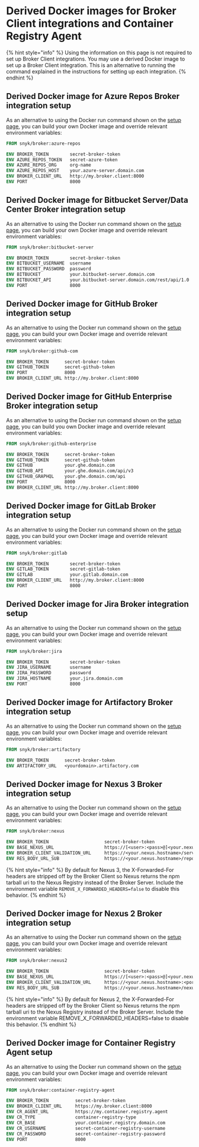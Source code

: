 # Derived Docker images for Broker Client integrations and Container Registry Agent

{% hint style="info" %}
Using the information on this page is not required to set up Broker Client integrations. You may use a derived Docker image to set up a Broker Client integration. This is an alternative to running the command explained in the instructions for setting up each integration.
{% endhint %}

## Derived Docker image for Azure Repos Broker integration setup

As an alternative to using the Docker run command shown on the [setup page](azure-repos-prerequisites-and-steps-to-install-and-configure-broker/setup-broker-with-azure-repos.md), you can build your own Docker image and override relevant environment variables:

```dockerfile
FROM snyk/broker:azure-repos

ENV BROKER_TOKEN        secret-broker-token
ENV AZURE_REPOS_TOKEN   secret-azure-token
ENV AZURE_REPOS_ORG     org-name
ENV AZURE_REPOS_HOST    your.azure-server.domain.com
ENV BROKER_CLIENT_URL   http://my.broker.client:8000
ENV PORT                8000
```

## Derived Docker image for Bitbucket Server/Data Center Broker integration setup

As an alternative to using the Docker run command shown on the [setup page](bitbucket-server-data-center-prerequisites-and-steps-to-install-and-configure-broker/bitbucket-server-data-center-install-and-configure-using-docker.md), you can build your own Docker image and override relevant environment variables:

```dockerfile
FROM snyk/broker:bitbucket-server

ENV BROKER_TOKEN        secret-broker-token
ENV BITBUCKET_USERNAME  username
ENV BITBUCKET_PASSWORD  password
ENV BITBUCKET           your.bitbucket-server.domain.com
ENV BITBUCKET_API       your.bitbucket-server.domain.com/rest/api/1.0
ENV PORT                8000
```

## Derived Docker image for GitHub Broker integration setup

As an alternative to using the Docker run command shown on the [setup page](github-prerequisites-and-steps-to-install-and-configure-broker/github-install-and-configure-using-docker.md), you can build your own Docker image and override relevant environment variables:

```dockerfile
FROM snyk/broker:github-com

ENV BROKER_TOKEN      secret-broker-token
ENV GITHUB_TOKEN      secret-github-token
ENV PORT              8000
ENV BROKER_CLIENT_URL http://my.broker.client:8000
```

## Derived Docker image for GitHub Enterprise Broker integration setup

As an alternative to using the Docker run command shown on the [setup page](github-enterprise-prerequisites-and-steps-to-install-and-configure-broker/github-enterprise-install-and-configure-using-docker.md), you can build you own Docker image and override relevant environment variables:

```dockerfile
FROM snyk/broker:github-enterprise

ENV BROKER_TOKEN      secret-broker-token
ENV GITHUB_TOKEN      secret-github-token
ENV GITHUB            your.ghe.domain.com
ENV GITHUB_API        your.ghe.domain.com/api/v3
ENV GITHUB_GRAPHQL    your.ghe.domain.com/api
ENV PORT              8000
ENV BROKER_CLIENT_URL http://my.broker.client:8000
```

## Derived Docker image for GitLab Broker integration setup

As an alternative to using the Docker run command shown on the [setup page](gitlab-prerequisites-and-steps-to-install-and-configure-broker/setup-broker-with-gitlab.md), you can build your own Docker image and override relevant environment variables:

```dockerfile
FROM snyk/broker:gitlab

ENV BROKER_TOKEN        secret-broker-token
ENV GITLAB_TOKEN        secret-gitlab-token
ENV GITLAB              your.gitlab.domain.com
ENV BROKER_CLIENT_URL   http://my.broker.client:8000
ENV PORT                8000
```

## Derived Docker image for Jira Broker integration setup

As an alternative to using the Docker run command shown on the [setup page](jira-prerequisites-and-steps-to-install-and-configure-broker/setup-broker-with-jira.md), you can build your own Docker image and override relevant environment variables:

```dockerfile
FROM snyk/broker:jira

ENV BROKER_TOKEN        secret-broker-token
ENV JIRA_USERNAME       username
ENV JIRA_PASSWORD       password
ENV JIRA_HOSTNAME       your.jira.domain.com
ENV PORT                8000
```

## Derived Docker image for Artifactory Broker integration setup

As an alternative to using the Docker run command shown on the [setup page](artifactory-repository-install-and-configure-broker/set-up-snyk-broker-with-artifactory-repository.md), you can build your own Docker image and override relevant environment variables:

```dockerfile
FROM snyk/broker:artifactory

ENV BROKER_TOKEN      secret-broker-token
ENV ARTIFACTORY_URL   <yourdomain>.artifactory.com
```

## Derived Docker image for Nexus 3 Broker integration setup

As an alternative to using the Docker run command shown on the [setup page](nexus-repository-prerequisites-and-steps-to-install-and-configure-broker/set-up-snyk-broker-with-nexus-repository-manager.md), you can build your own Docker image and override relevant environment variables:

```dockerfile
FROM snyk/broker:nexus

ENV BROKER_TOKEN                     secret-broker-token
ENV BASE_NEXUS_URL                   https://[<user>:<pass>@]<your.nexus.hostname>
ENV BROKER_CLIENT_VALIDATION_URL     https://<your.nexus.hostname>/service/rest/v1/status[/check]
ENV RES_BODY_URL_SUB                 https://<your.nexus.hostname>/repository

```

{% hint style="info" %}
By default for Nexus 3, the X-Forwarded-For headers are stripped off by the Broker Client so Nexus returns the npm tarball uri to the Nexus Registry instead of the Broker Server. Include the environment variable `REMOVE_X_FORWARDED_HEADERS=false` to disable this behavior.
{% endhint %}

## Derived Docker image for Nexus 2 Broker integration setup

As an alternative to using the Docker run command shown on the [setup page](nexus-repository-prerequisites-and-steps-to-install-and-configure-broker/set-up-snyk-broker-with-nexus-repository-manager.md), you can build your own Docker image and override relevant environment variables:

```dockerfile
FROM snyk/broker:nexus2

ENV BROKER_TOKEN                     secret-broker-token
ENV BASE_NEXUS_URL                   https://[<user>:<pass>@]<your.nexus.hostname>
ENV BROKER_CLIENT_VALIDATION_URL     https://<your.nexus.hostname>:<port>/systemcheck 
ENV RES_BODY_URL_SUB                 https://<your.nexus.hostname>/nexus/content/(groups|repositories)
```

{% hint style="info" %}
By default for Nexus 2, the X-Forwarded-For headers are stripped off by the Broker Client so Nexus returns the npm tarball uri to the Nexus Registry instead of the Broker Server. Include the environment variable REMOVE\_X\_FORWARDED\_HEADERS=false to disable this behavior.
{% endhint %}

## Derived Docker image for Container Registry Agent setup

As an alternative to using the Docker run command shown on the [setup page](../snyk-broker-container-registry-agent/), you can build your own Docker image and override relevant environment variables:

```dockerfile
FROM snyk/broker:container-registry-agent

ENV BROKER_TOKEN          secret-broker-token
ENV BROKER_CLIENT_URL     https://my.broker.client:8000
ENV CR_AGENT_URL          https://my.container.registry.agent
ENV CR_TYPE               container-registry-type
ENV CR_BASE               your.container.registry.domain.com
ENV CR_USERNAME           secret-container-registry-username
ENV CR_PASSWORD           secret-container-registry-password
ENV PORT                  8000
```
